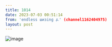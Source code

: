 ```yaml
---
title: 1014
date: 2023-07-03 00:51:14
from: 'endless шизing ⍼' (channel1162404975)
layout: post
---
```


![image](photos/photo_106@03-07-2023_00-51-14.jpg)


